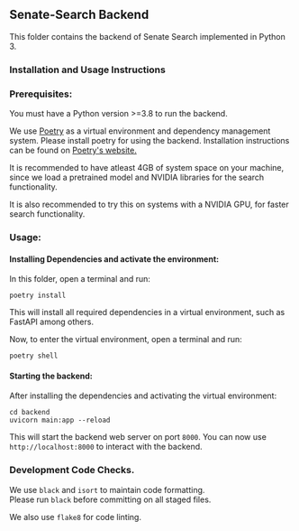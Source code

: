 ## Senate-Search Backend 

This folder contains the backend of Senate Search implemented in Python 3.

### Installation and Usage Instructions

### Prerequisites:

You must have a Python version >=3.8 to run the backend.

We use [Poetry](https://python-poetry.org/) as a virtual environment and dependency management system.
Please install poetry for using the backend. Installation instructions can be found on [Poetry's website.](https://python-poetry.org/)  

It is recommended to have atleast 4GB of system space on your machine, since we load a pretrained model and NVIDIA libraries for the search functionality.

It is also recommended to try this on systems with a NVIDIA GPU, for faster search functionality.

### Usage:

#### Installing Dependencies and activate the environment:

In this folder, open a terminal and run: 

```
poetry install
```

This will install all required dependencies in a virtual environment, such as FastAPI among others.

Now, to enter the virtual environment, open a terminal and run:

```
poetry shell
```

#### Starting the backend:

After installing the dependencies and activating the virtual environment:

```
cd backend
uvicorn main:app --reload
```

This will start the backend web server on port `8000`. You can now use `http://localhost:8000` to interact with the backend.

### Development Code Checks.

We use `black` and `isort` to maintain code formatting.  
Please run `black` before committing on all staged files.

We also use `flake8` for code linting.

